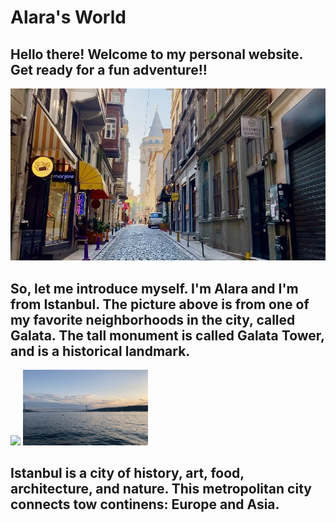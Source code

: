 <h1>Alara's World</h1>
<div>
  
<h2>Hello there! Welcome to my personal website. Get ready for a fun adventure!!</h2>
<div>
<img src="Images/PHOTO-2021-04-21-15-11-49.jpg">

<h2>So, let me introduce myself. I'm Alara and I'm from Istanbul. The picture above is from one of my favorite neighborhoods in the city, called Galata. The tall monument is called Galata Tower, and is a historical landmark.</h2>

<div>
<img src="Images/bogaz.jpg width="200" height="121""> <img src="Images/kopru.jpg"width="200" height="121"> 

<div>
<h2>Istanbul is a city of history, art, food, architecture, and nature. This metropolitan city connects tow continens: Europe and Asia.</h2>
  
  

